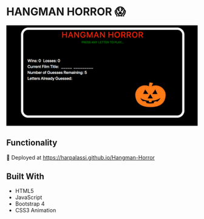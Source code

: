 # HANGMAN HORROR 😱

![screenshot](assets/images/screenshot.png)

## Functionality

🚀 Deployed at https://harpalassi.github.io/Hangman-Horror

## Built With

- HTML5
- JavaScript
- Bootstrap 4
- CSS3 Animation
